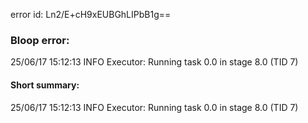 error id: Ln2/E+cH9xEUBGhLIPbB1g==
### Bloop error:

25/06/17 15:12:13 INFO Executor: Running task 0.0 in stage 8.0 (TID 7)
#### Short summary: 

25/06/17 15:12:13 INFO Executor: Running task 0.0 in stage 8.0 (TID 7)